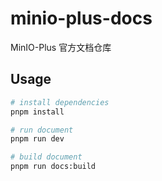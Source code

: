 # minio-plus-docs
MinIO-Plus 官方文档仓库

## Usage

```sh
# install dependencies
pnpm install

# run document
pnpm run dev

# build document
pnpm run docs:build
```
